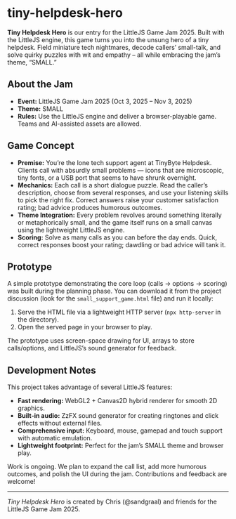 # tiny-helpdesk-hero

**Tiny Helpdesk Hero** is our entry for the LittleJS Game Jam 2025.  Built with the LittleJS engine, this game turns you into the unsung hero of a tiny helpdesk. Field miniature tech nightmares, decode callers’ small-talk, and solve quirky puzzles with wit and empathy – all while embracing the jam’s theme, “SMALL.”

## About the Jam
- **Event:** LittleJS Game Jam 2025 (Oct 3, 2025 – Nov 3, 2025)
- **Theme:** SMALL
- **Rules:** Use the LittleJS engine and deliver a browser-playable game. Teams and AI-assisted assets are allowed.

## Game Concept
- **Premise:** You’re the lone tech support agent at TinyByte Helpdesk. Clients call with absurdly small problems — icons that are microscopic, tiny fonts, or a USB port that seems to have shrunk overnight.
- **Mechanics:** Each call is a short dialogue puzzle. Read the caller’s description, choose from several responses, and use your listening skills to pick the right fix. Correct answers raise your customer satisfaction rating; bad advice produces humorous outcomes.
- **Theme Integration:** Every problem revolves around something literally or metaphorically small, and the game itself runs on a small canvas using the lightweight LittleJS engine.
- **Scoring:** Solve as many calls as you can before the day ends. Quick, correct responses boost your rating; dawdling or bad advice will tank it.

## Prototype
A simple prototype demonstrating the core loop (calls → options → scoring) was built during the planning phase. You can download it from the project discussion (look for the `small_support_game.html` file) and run it locally:

1. Serve the HTML file via a lightweight HTTP server (`npx http-server` in the directory).
2. Open the served page in your browser to play.

The prototype uses screen-space drawing for UI, arrays to store calls/options, and LittleJS’s sound generator for feedback.

## Development Notes
This project takes advantage of several LittleJS features:
- **Fast rendering:** WebGL2 + Canvas2D hybrid renderer for smooth 2D graphics.
- **Built-in audio:** ZzFX sound generator for creating ringtones and click effects without external files.
- **Comprehensive input:** Keyboard, mouse, gamepad and touch support with automatic emulation.
- **Lightweight footprint:** Perfect for the jam’s SMALL theme and browser play.

Work is ongoing. We plan to expand the call list, add more humorous outcomes, and polish the UI during the jam. Contributions and feedback are welcome!

---

*Tiny Helpdesk Hero* is created by Chris (@sandgraal) and friends for the LittleJS Game Jam 2025.
